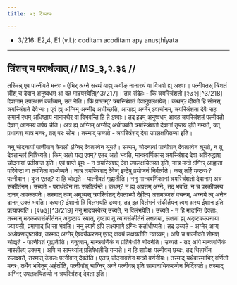 ```yaml
---
title: ५३ टिप्पन्यः

---
```

- 3/216: E2,4, E1 (v.l.): coditam acoditam apy anuṣṭhīyata

____________________________________________


## त्रिंशच् च परार्थत्वात् // MS_३,२.३६ //

तस्मिन्न् एव पात्नीवते मन्त्रः - ऐभिर् अग्ने सरथं याह्य् अर्वाङ् नानारथं वा विभवो ह्य् अश्वाः। पत्नीवतस् त्रिंशतं त्रींश् च देवान् अनुष्वधम् आ वह मादयस्वेति[^3/217]। तत्र संदेहः - किं त्रयस्त्रिंशतो [२७२][^3/218] देवानाम् उपलक्षणं कर्तव्यम्, उत नेति। किं प्राप्तम्? त्रयस्त्रिंशतं देवानुपलक्षयेत्। कथम्? दीयते हि सोमस् त्रयस्त्रिंशते देवेभ्यः। एवं ह्य् अग्निम् अग्नीद् अधीच्छति, आयाह्य् अग्नेर् ऽवाचीनम्, त्रयस्त्रिंशता देवैः सह समानं रथम् अधिष्ठाय नानारथैर् वा विभवन्ति हि ते ऽश्वाः। तद् इदम् अनुष्वधम् आवह त्रयस्त्रिंशतं पत्नीवतो देवान् आगमय तर्पय चेति। अत्र ह्य् अग्निम् अग्नीद् अधीच्छति त्रयस्त्रिंशतो देवानां तृप्तय इति गम्यते, यत् प्रधानश् चात्र मन्त्रः, तत् परः सोमः। तस्माद् उच्यते - त्रयस्त्रिंशद् देवा उपलक्षयितव्या इति।

ननु चोदनायां पत्नीवान् केवलो ऽग्निर् देवतात्वेन श्रूयते। सत्यम्, चोदनायां पत्नीवान् देवतात्वेन श्रूयते, न तु देवतान्तरं निषिध्यते। किम् अतो यद्य् एवम्? एतद् अतो भवति, मान्त्रवर्णिकास् त्रयस्त्रिंशद् देवा अविरुद्धाश् चोदनायां प्रतीयन्त इति।
एवं प्राप्ते ब्रूमः - न त्रयस्त्रिंशद् देवा उपलक्षयितव्या इति, नात्र मन्त्रे ऽग्निर् आह्वाता परिवेष्टा वा तर्पयिता वाध्येष्यते। नात्र त्रयस्त्रिंशद् देवेष्व् इष्टेषु प्रयोजनं निर्वर्त्यते। कस् तर्हि यष्टव्यः? पत्नीवान्। कुत एतत्? स हि चोद्यते - पात्नीवतं गृह्णातीति। ननु मान्त्रवर्णिकानां त्रयस्त्रिंशतो देवानाम् अत्र संकीर्तनम्। उच्यते - परार्थत्वेन ताः संकीर्त्यन्ते। कथम्? न ह्य् अप्रत्तम् अग्नेः, तद् भवति, न च परकीयस्य दानम् अवकल्पते। तस्मात् त्वम् अमूभ्यस् त्रयस्त्रिंशद् देवताभ्यो देहीत्य् असमञ्जसं वचनम्, अग्नये त्व् अनेन दानम् उक्तं भवति। कथम्? ईशानो हि विलंभयति द्रव्यम्, तद् इह विलंभनं संकीर्तयन् त्वम् अस्य ईशान इति प्रत्यापयति।
[२७३][^3/219] ननु मादयस्वेत्य् उच्यते, न विलंभयेति। उच्यते - न हि माद्यन्ति देवताः, तस्मान् मदकरणसंकीर्तनम् अदृष्टाय स्यात्, दृष्टाय तु त्यागसंकीर्तनं लक्षणया, लक्षणा ह्य् अदृष्टकल्पनाया ज्यायसी, प्रमाणाद् धि सा भवति। ननु त्यागे ऽपि लक्ष्यमाणे ऽग्निः कर्ताधीष्यते। तद् उच्यते - अग्नेर् अप्य् अध्येषणादृष्टायैव, तस्माद् अग्नेर् ऐश्वर्यकरणम् एतद् वाक्यं लक्षयतीति न्याय्यम्। अपि च पात्नीवते सोमश् चोद्यते - पात्नीवतं गृह्णातीति।
ननूक्तम्, मान्त्रवर्णिकं च प्रतिषेधति चोदनेति। उच्यते - तद् अपि मान्त्रवर्णिकं नास्तीत्य् उक्तम्। अपि च सामर्थ्यात् प्रतिषेधतीति गम्यते। न हि सापेक्षः पत्नीवच् छब्दः, तद् धितार्थेन संलक्ष्यते, तस्मात् केवलः पत्नीवान् देवतेति। एतच् चोदनावशेन मन्त्रो वर्णनीयः। तस्माद् यथैवास्माभिर् वर्णितो मन्त्रः, तथैव भवितुम् अर्हतीति, पत्नीवांश् चाग्निर् अग्ने पत्नीवन्न् इति सामानाधिकरण्येन निर्दिश्यते। तस्माद् अग्निर् उपलक्षयितव्यो न त्रयस्त्रिंशद् देवता इति।
